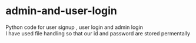 # admin-and-user-login
Python code for user signup , user login and admin login  
I have used file handling so that our id and password are stored permentally
